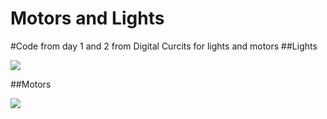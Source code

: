 Motors and Lights
=================
#Code from day 1 and 2 from Digital Curcits for lights and motors
##Lights
<p align "center">
<img src = http://upload.wikimedia.org/wikipedia/commons/c/cb/RBG-LED.jpg>
</p>
##Motors
<p align "center">
<img src = http://t1.gstatic.com/images?q=tbn:ANd9GcTQuKs_5pzTgCXPkLsQDJTc3tk0LX6dx3QJAGms3wytnYnvX90j>
</p>

